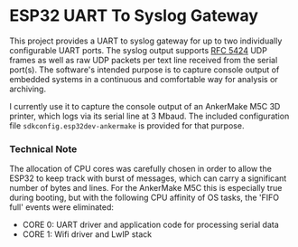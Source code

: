 # ESP32 UART To Syslog Gateway

This project provides a UART to syslog gateway for up to two individually configurable UART ports. The syslog output supports [RFC 5424](https://datatracker.ietf.org/doc/html/rfc5424#section-6) UDP frames as well as raw UDP packets per text line received from the serial port(s). The software's intended purpose is to capture console output of embedded systems in a continuous and comfortable way for analysis or archiving.

I currently use it to capture the console output of an AnkerMake M5C 3D printer, which logs via its serial line at 3 Mbaud. The included configuration file `sdkconfig.esp32dev-ankermake` is provided for that purpose.

### Technical Note

The allocation of CPU cores was carefully chosen in order to allow the ESP32 to keep track with burst of messages, which can
carry a significant number of bytes and lines. For the AnkerMake M5C this is especially true during booting, but with the following
CPU affinity of OS tasks, the 'FIFO full' events were eliminated:

* CORE 0: UART driver and application code for processing serial data
* CORE 1: Wifi driver and LwIP stack
